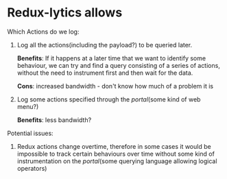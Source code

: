 # Redux-lytics allows 

Which Actions do we log:
1. Log all the actions(including the payload?) to be queried later.

    **Benefits**: If it happens at a later time that we want to identify some behaviour, we can try and find a query consisting of a series of actions, without the need to instrument first and then wait for the data.

    **Cons**: increased bandwidth - don't know how much of a problem it is
2. Log some actions specified through the *portal*(some kind of web menu?)

    **Benefits**: less bandwidth?

Potential issues:
1. Redux actions change overtime, therefore in some cases it would be impossible to track certain behaviours over time without some kind of instrumentation on the *portal*(some querying language allowing logical operators)

